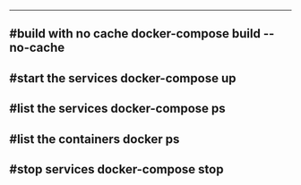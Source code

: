 ----------------------------------
#build with no cache
docker-compose build --no-cache
---------------------------------
#start the services
docker-compose up
----------------------------------
#list the services
docker-compose ps
----------------------------------
#list the containers
docker ps
---------------------------------
#stop services
docker-compose stop
----------------------------------
